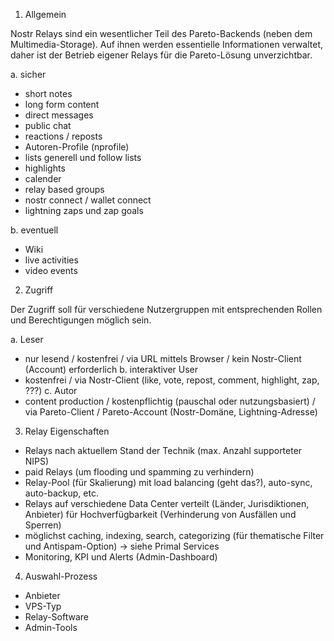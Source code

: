 1. Allgemein

Nostr Relays sind ein wesentlicher Teil des Pareto-Backends (neben dem Multimedia-Storage).
Auf ihnen werden essentielle Informationen verwaltet, daher ist der Betrieb eigener Relays für die Pareto-Lösung unverzichtbar.

a. sicher
- short notes
- long form content
- direct messages
- public chat
- reactions / reposts
- Autoren-Profile (nprofile)
- lists generell und follow lists
- highlights
- calender
- relay based groups
- nostr connect / wallet connect
- lightning zaps und zap goals

b. eventuell
- Wiki
- live activities
- video events

2. Zugriff

Der Zugriff soll für verschiedene Nutzergruppen mit entsprechenden Rollen und Berechtigungen möglich sein.

a. Leser
- nur lesend / kostenfrei / via URL mittels Browser / kein Nostr-Client (Account) erforderlich
b. interaktiver User
- kostenfrei / via Nostr-Client (like, vote, repost, comment, highlight, zap, ???)
c. Autor 
- content production / kostenpflichtig (pauschal oder nutzungsbasiert) / via Pareto-Client / Pareto-Account (Nostr-Domäne, Lightning-Adresse)

3. Relay Eigenschaften

- Relays nach aktuellem Stand der Technik (max. Anzahl supporteter NIPS)
- paid Relays (um flooding und spamming zu verhindern)
- Relay-Pool (für Skalierung) mit load balancing (geht das?), auto-sync, auto-backup, etc.
- Relays auf verschiedene Data Center verteilt (Länder, Jurisdiktionen, Anbieter) für Hochverfügbarkeit (Verhinderung von Ausfällen und Sperren)
- möglichst caching, indexing, search, categorizing (für thematische Filter und Antispam-Option) → siehe Primal Services
- Monitoring, KPI und Alerts (Admin-Dashboard)

4. Auswahl-Prozess

- Anbieter
- VPS-Typ
- Relay-Software
- Admin-Tools